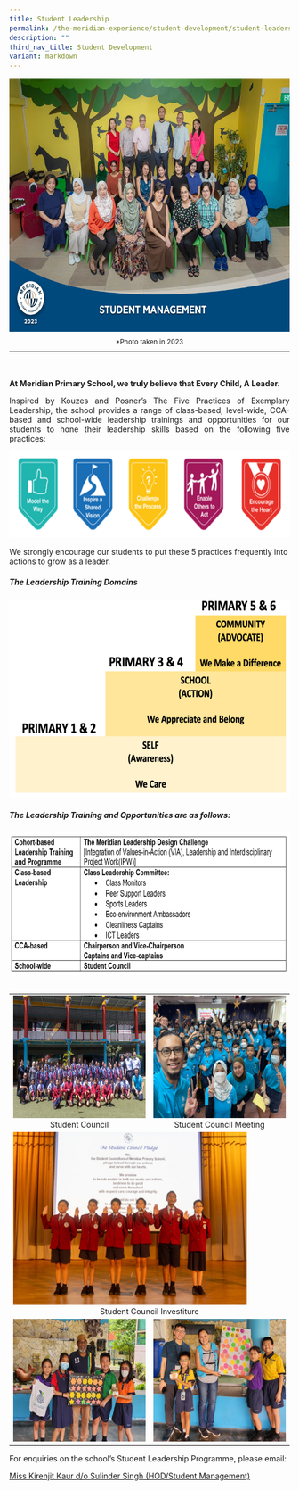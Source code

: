 ```yaml
---
title: Student Leadership
permalink: /the-meridian-experience/student-development/student-leadership/
description: ""
third_nav_title: Student Development
variant: markdown
---
```

<img src="/images/Our%20Staff/2023%20Dept%20Photos/Student_Management__Formal_min.jpg" style="width:650px;height:455px;float:center">
<p style="line-height:0.5em; font-size: 12px; text-align:center;">*Photo taken in 2023</p>
<hr>
<br>
<br>
<b>At Meridian Primary School, we truly believe that Every Child, A Leader.</b>

<p align="justify">Inspired by Kouzes and Posner’s The Five Practices of Exemplary Leadership, the school provides a range of class-based, level-wide, CCA-based and school-wide leadership trainings and opportunities for our students to hone their leadership skills based on the following five practices:</p>

<img src="/images/The%20Meridian%20Experience/2024%20Student%20Management/2024_SL1.png" style="width:650px;height:155px;float:center">

<p>We strongly encourage our students to put these 5 practices frequently into actions to grow as a leader.</p>

<h5>The Leadership Training Domains</h5>

<img src="/images/The%20Meridian%20Experience/2024%20Student%20Management/2024_SL2.png" style="width:750px;height:355px;float:center">

<h5>The Leadership Training and Opportunities are as follows:</h5>

<img src="/images/The%20Meridian%20Experience/2024%20Student%20Management/2024_SL3.png" style="width:750px;height:255px;float:center">

<br>
<br>

<table style="width:100%">
  <tbody><tr>
    <td><img src="/images/The%20Meridian%20Experience/2024%20Student%20Management/2024_SL4.png" style="width:370px;height:220px;float:center"><center>Student Council</center></td>
    <td><img src="/images/The%20Meridian%20Experience/2024%20Student%20Management/2024_SL5.png" style="width:370px;height:220px;float:center"><center>Student Council Meeting</center></td>
  </tr>
	<tr>
    <td colspan="2"><img src="/images/The%20Meridian%20Experience/2024%20Student%20Management/2024_SL6.png" style="width:420px;height:310px;float:center"><center>Student Council Investiture</center></td>
  </tr>
		<tr>
    <td><img src="/images/The%20Meridian%20Experience/2024%20Student%20Management/2024_SL7.png" style="width:370px;height:220px;float:center"></td>
    <td><img src="/images/The%20Meridian%20Experience/2024%20Student%20Management/2024_SL8.png" style="width:370px;height:220px;float:center"></td>
  </tr>
</tbody></table>

<p>For enquiries on the school’s Student Leadership Programme, please email:</p>
<a href="mailto:kirenjit_kaur_sulinder_singh@moe.edu.sg">Miss Kirenjit Kaur d/o Sulinder Singh (HOD/Student Management)</a>